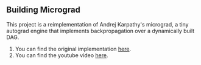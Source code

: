 ## Building Micrograd

This project is a reimplementation of Andrej Karpathy's micrograd, a tiny autograd engine that implements backpropagation over a dynamically built DAG.

1. You can find the original implementation [here](https://github.com/karpathy/micrograd).
2. You can find the youtube video [here](https://www.youtube.com/watch?v=VMj-3S1tku0).
